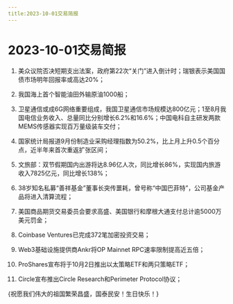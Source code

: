 ```yaml
---
title:2023-10-01交易简报
---
```

# 2023-10-01交易简报
1. 美众议院否决短期支出法案，政府第22次“关门”进入倒计时；瑞银表示美国国债市场明年回报率或高达20%；

2. 我国海上首个智能油田外输原油1000船；

3. 卫星通信或成6G网络重要组成，我国卫星通信市场规模达800亿元；1至8月我国电信业务收入、总量同比分别增长6.2%和16.6%；中国电科自主研发两款MEMS传感器实现百万量级装车交付；

4. 国家统计局报道9月份制造业采购经理指数为50.2%，比上月上升0.5个百分点，近半年来首次重返扩张区间；

5. 文旅部：双节假期国内出游将达8.96亿人次，同比增长86%，实现国内旅游收入7825亿元，同比增长138%；

6. 38岁知名私募“善祥基金”董事长突传噩耗，曾号称“中国巴菲特”，公司基金产品将进入清算流程；

7. 美国商品期货交易委员会要求高盛、美国银行和摩根大通支付总计逾5000万美元罚金；

8. Coinbase Ventures已完成372笔加密投资交易；

9. Web3基础设施提供商Ankr将OP Mainnet RPC速率限制提高近五倍；

10. ProShares宣布将于10月2日推出以太策略ETF和两只策略ETF；

11. Circle宣布推出Circle Research和Perimeter Protocol协议；

{祝愿我们伟大的祖国繁荣昌盛，国泰民安！生日快乐！}